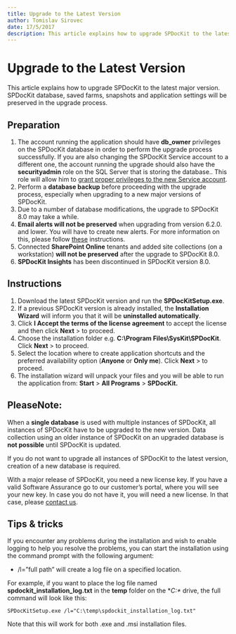 ```yaml
---
title: Upgrade to the Latest Version
author: Tomislav Sirovec
date: 17/5/2017
description: This article explains how to upgrade SPDocKit to the latest major version.
---
```


# Upgrade to the Latest Version

This article explains how to upgrade SPDocKit to the latest major version. SPDocKit database, saved farms, snapshots and application settings will be preserved in the upgrade process.

## Preparation

1. The account running the application should have **db\_owner** privileges on the SPDocKit database in order to perform the upgrade process successfully. If you are also changing the SPDocKit Service account to a different one, the account running the upgrade should also have the **securityadmin** role on the SQL Server that is storing the database.. This role will allow him to [grant proper privileges to the new Service account](upgrade-to-the-latest-version.md#internal/requirements/user-permissions-requirements/).
2. Perform a **database backup** before proceeding with the upgrade process, especially when upgrading to a new major versions of SPDocKit.
3. Due to a number of database modifications, the upgrade to SPDocKit 8.0 may take a while. 
4. **Email alerts will not be preserved** when upgrading from version 6.2.0. and lower. You will have to create new alerts. For more information on this, please follow [these](upgrade-to-the-latest-version.md#internal/configure-and-extend-spdockit/options-wizard) instructions.
5. Connected **SharePoint Online** tenants and added site collections \(on a workstation\) **will not be preserved** after the upgrade to SPDocKit 8.0.
6. **SPDocKit Insights** has been discontinued in SPDocKit version 8.0.

## Instructions

1. Download the latest SPDocKit version and run the **SPDocKitSetup.exe**.
2. If a previous SPDocKit version is already installed, the **Installation Wizard** will inform you that it will be **uninstalled automatically**.
3. Click **I Accept the terms of the license agreement** to accept the license and then click **Next** &gt; to proceed.
4. Choose the installation folder e.g. **C:\Program Files\SysKit\SPDocKit**. Click **Next** &gt; to proceed.
5. Select the location where to create application shortcuts and the preferred availability option \(**Anyone** or **Only me**\). Click **Next** &gt; to proceed.
6. The installation wizard will unpack your files and you will be able to run the application from: **Start** &gt; **All Programs** &gt; **SPDocKit.**

## PleaseNote:

When a **single database** is used with multiple instances of SPDocKit, all instances of SPDocKit have to be upgraded to the new version. Data collection using an older instance of SPDocKit on an upgraded database is **not possible** until SPDocKit is updated.

If you do not want to upgrade all instances of SPDocKit to the latest version, creation of a new database is required.

With a major release of SPDocKit, you need a new license key. If you have a valid Software Assurance go to our customer’s portal, where you will see your new key. In case you do not have it, you will need a new license. In that case, please [contact us](https://www.syskit.com/company/contact-us/).

## Tips & tricks

If you encounter any problems during the installation and wish to enable logging to help you resolve the problems, you can start the installation using the command prompt with the following argument:

* /l=”full path” will create a log file on a specified location.

For example, if you want to place the log file named **spdockit\_installation\_log.txt** in the **temp** folder on the **C:\** drive, the full command will look like this:

`SPDocKitSetup.exe /l="C:\temp\spdockit_installation_log.txt"`

Note that this will work for both .exe and .msi installation files.

